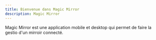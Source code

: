 ```yaml
---
title: Bienvenue dans Magic Mirror
description: Magic Mirror
---
```


Magic Mirror est une application mobile et desktop qui permet de faire la gestio d'un mirroir connecté. 
